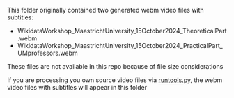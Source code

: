 This folder originally contained two generated webm video files with subtitles:
- WikidataWorkshop_MaastrichtUniversity_15October2024_TheoreticalPart.webm
- WikidataWorkshop_MaastrichtUniversity_15October2024_PracticalPart_UMprofessors.webm

These files are not available in this repo because of file size considerations

If you are processing you own source video files via [runtools.py](../../../../runtools.py), 
the webm video files with subtitles will appear in this folder